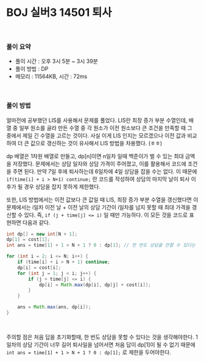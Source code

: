 # BOJ 실버3 14501 퇴사

<br>

### 풀이 요약

- 풀이 시간 : 오후 3시 5분 ~ 3시 39분
- 풀이 방법 : DP
- 메모리 : 11564KB, 시간 : 72ms

<br>

### 풀이 방법

얼마전에 공부했던 LIS를 사용해서 문제를 풀었다. LIS란 최장 증가 부분 수열인데, 배열 중 일부 원소를 골라 만든 수열 중 각 원소가 이전 원소보다 큰 조건을 만족할 때 그 중에서 제일 긴 수열을 고르는 것이다. 사실 이게 LIS 인지는 모르겠으나 이전 값과 비교하여 더 큰 값으로 갱신하는 것이 유사해서 LIS 방법을 차용했다. (ㅎㅎ) 

dp 배열은 1차원 배열로 만들고, dp[n]이면 n일차 일때 백준이가 벌 수 있는 최대 금액을 저장했다. 문제에서는 상담 일자와 상담 가격이 주어졌고, 이를 활용해서 코드에 조건을 주면 된다. 만약 7일 후에 퇴사하는데 6일차에 4일 상담을 잡을 수는 없다. 이 때문에 `if(time[i] + i > N+1) continue;` 란 코드를 작성하여 상담의 마지막 날이 퇴사 이후가 될 경우 상담을 잡지 못하게 제한했다. 

또한, LIS 방법에서는 이전 값보다 큰 값일 때 LIS, 최장 증가 부분 수열을 갱신했다면 이 문제에서는 i일차 이전 날 + 이전 날의 상담 기간이 i일차를 넘지 못할 때 최대 가격을 갱신할 수 있다. 즉, `if (j + time[j] <= i)` 일 때만 가능하다. 이 모든 것을 코드로 표현하면 다음과 같다.

```java
int dp[] = new int[N + 1];
dp[1] = cost[1];
int ans = time[1] + 1 > N + 1 ? 0 : dp[1]; // 한 번도 상담을 안할 수 있다는 것을 생각! 

for (int i = 2; i <= N; i++) {
    if (time[i] + i > N + 1) continue;
    dp[i] = cost[i];
    for (int j = 1; j < i; j++) {
        if (j + time[j] <= i) {
            dp[i] = Math.max(dp[i], dp[j] + cost[i]);
        }
    }

    ans = Math.max(ans, dp[i]);
}
```

<br>

주의할 점은 처음 답을 초기화할때, 한 번도 상담을 못할 수 있다는 것을 생각해야한다. 1일차의 상담 기간이 너무 길어 퇴사일을 넘어서면 처음 답이 dp[1]이 될 수 없기 때문에 `int ans = time[1] + 1 > N + 1 ? 0 : dp[1];` 로 제한을 두어야한다.
